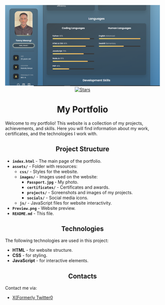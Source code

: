 <img src="./Preview.png">
<div align="center">
    <a href="https://github.com/K1rsN7/portfolio/stargazers">
        <img src="https://img.shields.io/github/stars/K1rsN7/portfolio?color=8FBAD0&labelColor=3D4245&style=for-the-badge" alt="Stars">
    </a>
</div>
<h1 align="center">My Portfolio</h1>
<p>Welcome to my portfolio! This website is a collection of my projects, achievements, and skills. Here you will find information about my work, certificates, and the technologies I work with.</p>

<h2 align="center">Project Structure</h2>
<ul>
    <li><strong><code>index.html</code></strong> - The main page of the portfolio.</li>
    <li><strong><code>assets/</code></strong> - Folder with resources:
        <ul>
            <li><strong><code>css/</code></strong> - Styles for the website.</li>
            <li><strong><code>images/</code></strong> - Images used on the website:
                <ul>
                    <li><strong><code>Passport.jpg</code></strong> - My photo.</li>
                    <li><strong><code>certificates/</code></strong> - Certificates and awards.</li>
                    <li><strong><code>projects/</code></strong> - Screenshots and images of my projects.</li>
                    <li><strong><code>socials/</code></strong> - Social media icons.</li>
                </ul>
            </li>
            <li><strong><code>js/</code></strong> - JavaScript files for website interactivity.</li>
        </ul>
    </li>
    <li><strong><code>Preview.png</code></strong> - Website preview.</li>
    <li><strong><code>README.md</code></strong> - This file.</li>
</ul>

<h2 align="center">Technologies</h2>
<p>The following technologies are used in this project:</p>
<ul>
    <li><strong>HTML</strong> - for website structure.</li>
    <li><strong>CSS</strong> - for styling.</li>
    <li><strong>JavaScript</strong> - for interactive elements.</li>
</ul>

<h2 align="center">Contacts</h2>
<p>Contact me via:</p>
<ul>
    <li><a href="https://x.com/thatdudeTM">X(Formerly Twitter0</a></li>
</ul>

